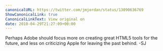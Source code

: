 ```yaml
---
canonicalURL: https://twitter.com/jmjordan/status/13090636769
ShowCanonicalLink: true
CanonicalLinkText: View original on
date: 2010-04-29T21:27:09+00:00
---
```

Perhaps Adobe should focus more on creating great HTML5 tools for the future, and less on criticizing Apple for leaving the past behind. -SJ